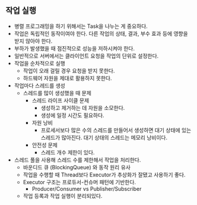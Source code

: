 ## 작업 실행

- 병렬 프로그래밍을 하기 위해서는  Task을 나누는 게 중요하다.
- 작업은 독립적인 동작이여야 한다. 다른 작업의 상태, 결과, 부수 효과 등에 영향을 받지 않아야 한다.
- 부하가 발생했을 때 점진적으로 성능을 저하시켜야 한다.
- 일반적으로 서버에서는 클라이언트 요청을 작업의 단위로 설정한다.
- 작업을 순차적으로 실행
    - 작업이 오래 걸릴 경우 요청을 받지 못한다.
    - 하드웨어 자원을 제대로 활용하지 못한다.
- 작업마다 스레드를 생성
    - 스레드를 많이 생성했을 때 문제
        - 스레드 라이프 사이클 문제
            - 생성하고 제거하는 데 자원을 소모한다.
            - 생성에 일정 시간도 필요하다.
        - 자원 낭비
            - 프로세서보다 많은 수의 스레드를 만들어서 생성하면 대기 상태에 있는 스레드가 많아진다. 대기 상태의 스레드는 메모리 낭비이다.
        - 안전성 문제
            - 스레드 개수 제한이 있다.
- 스레드 풀을 사용해 스레드 수를 제한해서 작업을 처리한다.
    - 바운디드 큐 (BlockingQueue) 와 동작 원리 유사
    - 작업을 수행할 때 Thread보다 Executor가 추상화가 잘됐고 사용하기 좋다.
    - Executor 구조는 프로듀서-컨슈머 패턴에 기반한다.
        - Producer/Consumer vs Publisher/Subscriber
    - 작업 등록과 작업 실행이 분리되있다.
